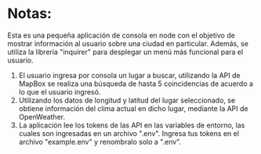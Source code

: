 # Notas:
Esta es una pequeña aplicación de consola en node con el objetivo de mostrar información al usuario sobre una ciudad en particular. Además, se utiliza la libreria "inquirer" para desplegar un menú más funcional para el usuario.

1) El usuario ingresa por consola un lugar a buscar, utilizando la API de MapBox se realiza una búsqueda de hasta 5 coincidencias de acuerdo a lo que el usuario ingresó.
2) Utilizando los datos de longitud y latitud del lugar seleccionado, se obtiene información del clima actual en dicho lugar, mediante la API de OpenWeather.
3) La aplicación lee los tokens de las API en las variables de entorno, las cuales son ingresadas en un archivo ".env". Ingresa tus tokens en el archivo "example.env" y renombralo solo a ".env".
